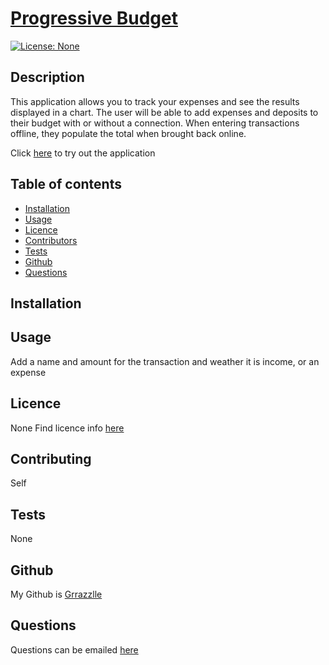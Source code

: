 
  # **[Progressive Budget](http://github.com/Grrazzlle/budget)**
  
  [![License: None](https://img.shields.io/badge/License-None-blue.svg)](https://choosealicense.com/)

  ## Description

  This application allows you to track your expenses and see the results displayed in a chart. The user will be able to add expenses and deposits to their budget with or without a connection. When entering transactions offline, they populate the total when brought back online.

  Click [here](https://secret-bastion-61573.herokuapp.com/) to try out the application

  ## Table of contents

  - [Installation](#Installation)
  - [Usage](#Usage)
  - [Licence](#Licence)
  - [Contributors](#Contributors)
  - [Tests](#Tests)
  - [Github](#Github)
  - [Questions](#Questions)

  ## Installation

  

  ## Usage

  Add a name and amount for the transaction and weather it is income, or an expense

  ## Licence

  None 
  Find licence info [here](https://choosealicense.com/)

  ## Contributing

  Self

  ## Tests

  None

  ## Github

  My Github is [Grrazzlle](https://github.com/Grrazzlle)

  ## Questions

  Questions can be emailed [here](mailto:Cel47@miami.edu)
